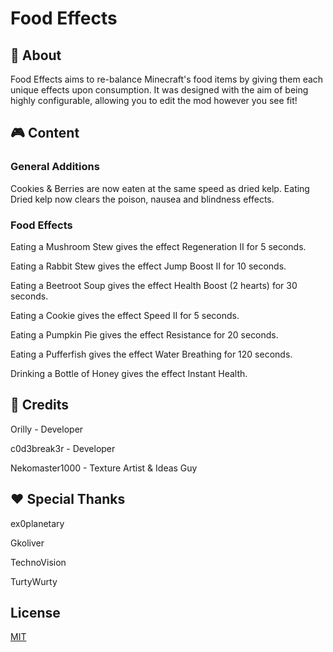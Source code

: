 # Food Effects

## 📖 About

Food Effects aims to re-balance Minecraft's food items by giving them each unique effects upon consumption. It was designed with the aim of being highly configurable, allowing you to edit the mod however you see fit!

## 🎮 Content

### General Additions

Cookies & Berries are now eaten at the same speed as dried kelp.
Eating Dried kelp now clears the poison, nausea and blindness effects.

### Food Effects

Eating a Mushroom Stew gives the effect Regeneration II for 5 seconds.

Eating a Rabbit Stew gives the effect Jump Boost II for 10 seconds.

Eating a Beetroot Soup gives the effect Health Boost (2 hearts) for 30 seconds.

Eating a Cookie gives the effect Speed II for 5 seconds.

Eating a Pumpkin Pie gives the effect Resistance for 20 seconds.

Eating a Pufferfish gives the effect Water Breathing for 120 seconds.

Drinking a Bottle of Honey gives the effect Instant Health.

## 📰 Credits

Orilly - Developer

c0d3break3r - Developer

Nekomaster1000 - Texture Artist & Ideas Guy

## ❤️ Special Thanks

ex0planetary

Gkoliver

TechnoVision

TurtyWurty



## License
[MIT](https://choosealicense.com/licenses/mit/)
